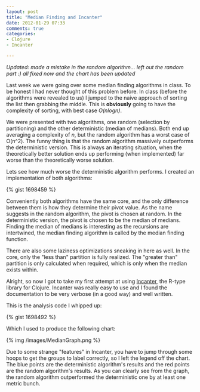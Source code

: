 ```yaml
---
layout: post
title: "Median Finding and Incanter"
date: 2012-01-29 07:33
comments: true
categories:
- Clojure
- Incanter

---
```

*Updated: made a mistake in the random algorithm… left out the random part :) all fixed now and the chart has been updated*

Last week we were going over some median finding algorithms in class. To be honest I had never thought of this problem before. In class (before the algorithms were revealed to us) I jumped to the naive approach of sorting the list then grabbing the middle. This is **obviously** going to have the complexity of sorting, with best case *O(nlogn)*.

We were presented with two algorithms, one random (selection by partitioning) and the other deterministic (median of medians). Both end up averaging a complexity of *n*, but the random algorithm has a worst case of O(n^2). The funny thing is that the random algorithm massively outperforms the deterministic version. This is always an iterating situation, when the theoretically better solution ends up performing (when implemented) far worse than the theoretically worse solution.

Lets see how much worse the deterministic algorithm performs. I created an implementation of both algorithms:

{% gist 1698459 %}

Conveniently both algorithms have the same core, and the only difference between them is how they determine their pivot value. As the name suggests in the random algorithm, the pivot is chosen at random. In the deterministic version, the pivot is chosen to be the median of medians. Finding the median of medians is interesting as the recursions are intertwined, the median finding algorithm is called by the median finding function.

There are also some laziness optimizations sneaking in here as well. In the core, only the "less than" partition is fully realized. The "greater than" partition is only calculated when required, which is only when the median exists within.

Alright, so now I got to take my first attempt at using [Incanter](http://incanter.org/), the R-type library for Clojure. Incanter was really easy to use and I found the documentation to be very verbose (in a good way) and well written.

This is the analysis code I whipped up:

{% gist 1698492 %}

Which I used to produce the following chart:

{% img /images/MedianGraph.png %}

Due to some strange "features" in Incanter, you have to jump through some hoops to get the groups to label correctly, so I left the legend off the chart. The blue points are the deterministic algorithm's results and the red points are the random algorithm's results. As you can clearly see from the graph, the random algorithm outperformed the deterministic one by at least one metric bunch.
